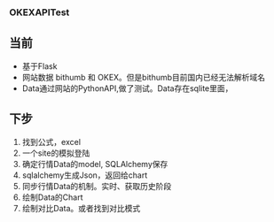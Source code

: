 ### OKEXAPITest

## 当前
  + 基于Flask
  + 网站数据 bithumb 和 OKEX。但是bithumb目前国内已经无法解析域名
  + Data通过网站的PythonAPI,做了测试。Data存在sqlite里面，


## 下步

  1.  找到公式，excel
  2.  一个site的模拟登陆
  3. 确定行情Data的model, SQLAlchemy保存
  4. sqlalchemy生成Json，返回给chart
  4. 同步行情Data的机制。实时、获取历史阶段
  5. 绘制Data的Chart
  6. 绘制对比Data。或者找到对比模式
